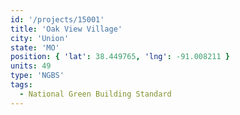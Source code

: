 ```yaml
---
id: '/projects/15001'
title: 'Oak View Village'
city: 'Union'
state: 'MO'
position: { 'lat': 38.449765, 'lng': -91.008211 }
units: 49
type: 'NGBS'
tags:
  - National Green Building Standard
---
```

